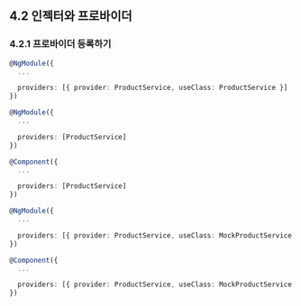 ## 4.2 인젝터와 프로바이더

### 4.2.1 프로바이더 등록하기

```ts
@NgModule({
  ...

  providers: [{ provider: ProductService, useClass: ProductService }]
})
```

```ts
@NgModule({
  ...

  providers: [ProductService]
})
```

```ts
@Component({
  ...

  providers: [ProductService]
})
```

```ts
@NgModule({
  ...

  providers: [{ provider: ProductService, useClass: MockProductService }]
})
```

```ts
@Component({
  ...

  providers: [{ provider: ProductService, useClass: MockProductService }]
})
```

